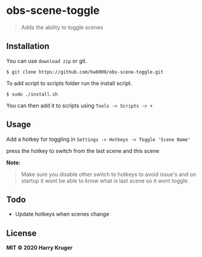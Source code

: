 # obs-scene-toggle
> Adds the ability to toggle scenes

## Installation

You can use `download zip` or git.

```
$ git clone https://github.com/ha6000/obs-scene-toggle.git
```

To add script to scripts folder run the install script.

```
$ sudo ./install.sh
```

You can then add it to scripts using `Tools -> Scripts -> +`

## Usage

Add a hotkey for toggling in `Settings -> Hotkeys -> Toggle 'Scene Name'`

press the hotkey to switch from the last scene and this scene

**Note:**
> Make sure you disable other switch to hotkeys to avoid issue's and
> on startup it wont be able to know what is last scene so it wont toggle.

## Todo
* Update hotkeys when scenes change

## License
**MIT © 2020 Harry Kruger**